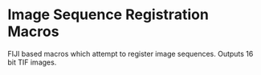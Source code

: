# Image Sequence Registration Macros

FIJI based macros which attempt to register image sequences.
Outputs 16 bit TIF images.
